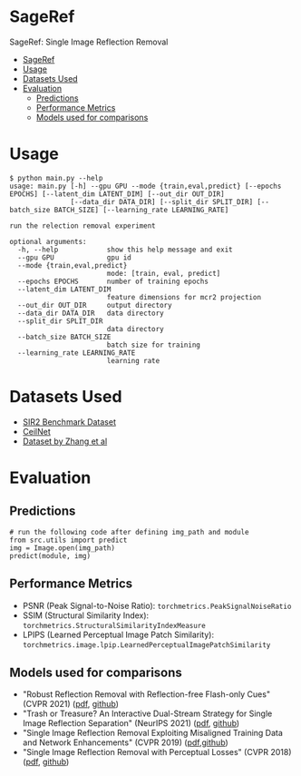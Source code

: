 # SageRef
SageRef: Single Image Reflection Removal


- [SageRef](#sageref)
- [Usage](#usage)
- [Datasets Used](#datasets-used)
- [Evaluation](#evaluation)
  - [Predictions](#predictions)
  - [Performance Metrics](#performance-metrics)
  - [Models used for comparisons](#models-used-for-comparisons)

# Usage

```
$ python main.py --help
usage: main.py [-h] --gpu GPU --mode {train,eval,predict} [--epochs EPOCHS] [--latent_dim LATENT_DIM] [--out_dir OUT_DIR]
               [--data_dir DATA_DIR] [--split_dir SPLIT_DIR] [--batch_size BATCH_SIZE] [--learning_rate LEARNING_RATE]

run the relection removal experiment

optional arguments:
  -h, --help            show this help message and exit
  --gpu GPU             gpu id
  --mode {train,eval,predict}
                        mode: [train, eval, predict]
  --epochs EPOCHS       number of training epochs
  --latent_dim LATENT_DIM
                        feature dimensions for mcr2 projection
  --out_dir OUT_DIR     output directory
  --data_dir DATA_DIR   data directory
  --split_dir SPLIT_DIR
                        data directory
  --batch_size BATCH_SIZE
                        batch size for training
  --learning_rate LEARNING_RATE
                        learning rate

```

# Datasets Used
- [SIR2 Benchmark Dataset](https://rose1.ntu.edu.sg/dataset/sir2Benchmark/)
- [CeilNet](https://github.com/fqnchina/CEILNet)
- [Dataset by Zhang et al](https://drive.google.com/drive/folders/1NYGL3wQ2pRkwfLMcV2zxXDV8JRSoVxwA?usp=sharing)

# Evaluation

## Predictions
    
    # run the following code after defining img_path and module
    from src.utils import predict
    img = Image.open(img_path)
    predict(module, img)

## Performance Metrics
- PSNR (Peak Signal-to-Noise Ratio): `torchmetrics.PeakSignalNoiseRatio`
- SSIM (Structural Similarity Index): `torchmetrics.StructuralSimilarityIndexMeasure` 
- LPIPS (Learned Perceptual Image Patch Similarity): `torchmetrics.image.lpip.LearnedPerceptualImagePatchSimilarity`

## Models used for comparisons
- "Robust Reflection Removal with Reflection-free Flash-only Cues" (CVPR 2021) ([pdf](https://openaccess.thecvf.com/content/CVPR2021/papers/Lei_Robust_Reflection_Removal_With_Reflection-Free_Flash-Only_Cues_CVPR_2021_paper.pdf), [github](https://github.com/ChenyangLEI/flash-reflection-removal))
- "Trash or Treasure? An Interactive Dual-Stream Strategy for Single Image Reflection Separation" (NeurIPS 2021) ([pdf](https://proceedings.neurips.cc/paper/2021/file/cf1f78fe923afe05f7597da2be7a3da8-Paper.pdf), [github](https://github.com/mingcv/ytmt-strategy))
- "Single Image Reflection Removal Exploiting Misaligned Training Data and Network Enhancements" (CVPR 2019) ([pdf](https://openaccess.thecvf.com/content_CVPR_2019/papers/Wei_Single_Image_Reflection_Removal_Exploiting_Misaligned_Training_Data_and_Network_CVPR_2019_paper.pdf),[github](https://github.com/Vandermode/ERRNet))
- "Single Image Reflection Removal with Perceptual Losses" (CVPR 2018) ([pdf](https://openaccess.thecvf.com/content_cvpr_2018/papers/Zhang_Single_Image_Reflection_CVPR_2018_paper.pdf), [github](https://github.com/ceciliavision/perceptual-reflection-removal))
